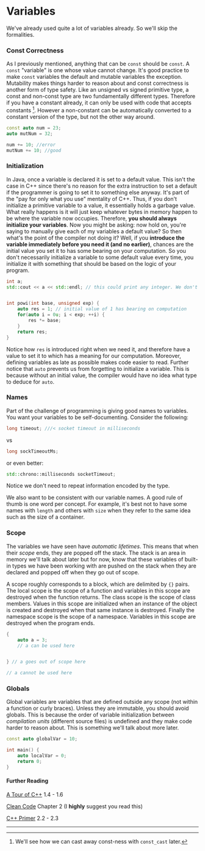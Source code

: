 # Variables

We've already used quite a lot of variables already. So we'll skip the formalities.

### Const Correctness

As I previously mentioned, anything that can be `const` should be `const`. A `const` "variable" is one whose value cannot change. It's good practice to make `const` variables the default and mutable variables the exception. Mutability makes things harder to reason about and const correctness is another form of type safety. Like an unsigned vs signed primitive type, a const and non-const type are two fundamentally different types. Therefore if you have a constant already, it can only be used with code that accepts constants [^2]. However a non-constant can be automatically converted to a constant version of the type, but not the other way around.

```c++
const auto num = 23;
auto mutNum = 32;

num += 10; //error
mutNum += 10; //good
```

### Initialization

In Java, once a variable is declared it is set to a default value. This isn't the case in C++ since there's no reason for the extra instruction to set a default if the programmer is going to set it to something else anyway. It's part of the "pay for only what you use" mentality of C++. Thus, if you don't initialize a primitive variable to a value, it essentially holds a garbage value. What really happens is it will just keep whatever bytes in memory happen to be where the variable now occupies. Therefore, **you should always initialize your variables**. Now you might be asking: now hold on, you're saying to manually give each of my variables a default value? So then what's the point of the compiler not doing it? Well, if you **introduce the variable immediately before you need it (and no earlier)**, chances are the initial value you set it to has some bearing on your computation. So you don't necessarily initialize a variable to some default value every time, you initialize it with something that should be based on the logic of your program.

```c++
int a;
std::cout << a << std::endl; // this could print any integer. We don't know what


int powi(int base, unsigned exp) {
    auto res = 1; // initial value of 1 has bearing on computation
    for(auto i = 0u; i < exp; ++i) {
        res *= base;
    }
    return res;
}
``` 

Notice how `res` is introduced right when we need it, and therefore have a value to set it to which has a meaning for our computation. Moreover, defining variables as late as possible makes code easier to read. Further notice that `auto` prevents us from forgetting to initialize a variable. This is because without an initial value, the compiler would have no idea what type to deduce for `auto`.

### Names

Part of the challenge of programming is giving good names to variables. You want your variables to be self-documenting. Consider the following:

```c++
long timeout; ///< socket timeout in milliseconds
```
vs
```c++
long sockTimeoutMs;
```
or even better:

```c++
std::chrono::milliseconds socketTimeout;
```

Notice we don't need to repeat information encoded by the type.

We also want to be consistent with our variable names. A good rule of thumb is one word per concept. For example, it's best not to have some names with `length` and others with `size` when they refer to the same idea such as the size of a container.

### Scope

The variables we have seen have *automatic lifetimes*. This means that when their *scope* ends, they are popped off the stack. The stack is an area in memory we'll talk about later but for now, know that these variables of built-in types we have been working with are pushed on the stack when they are declared and popped off when they go out of scope. 

A scope roughly corresponds to a block, which are delimited by `{}` pairs. The local scope is the scope of a function and variables in this scope are destroyed when the function returns. The class scope is the scope of class members. Values in this scope are initialized when an instance of the object is created and destroyed when that same instance is destroyed. Finally the namespace scope is the scope of a namespace. Variables in this scope are destroyed when the program ends.

```c++
{
    auto a = 3;
    // a can be used here


} // a goes out of scope here

// a cannot be used here
```

### Globals

Global variables are variables that are defined outside any scope (not within a function or curly braces). Unless they are immutable, you should avoid globals. This is because the order of variable initialization between *compilation units* (different source files) is undefined and they make code harder to reason about. This is something we'll talk about more later.

```c++
const auto globalVar = 10;

int main() {
    auto localVar = 0;
    return 0;
}
```

#### Further Reading

[A Tour of C++](https://github.com/Kikou1998/textbook/blob/master/A%20Tour%20of%20C%2B%2B%20(2nd%20Edition)%20(C%2B%2B%20In-Depth%20Series).pdf) 1.4 - 1.6

[Clean Code](https://github.com/ontiyonke/book-1/blob/master/%5BPROGRAMMING%5D%5BClean%20Code%20by%20Robert%20C%20Martin%5D.pdf) Chapter 2 (I **highly** suggest you read this)

[C++ Primer](https://github.com/yanshengjia/cpp-playground/blob/master/cpp-primer/resource/C%2B%2B%20Primer%20(5th%20Edition).pdf) 2.2 - 2.3



---
[^2]: We'll see how we can cast away const-ness with `const_cast` later.